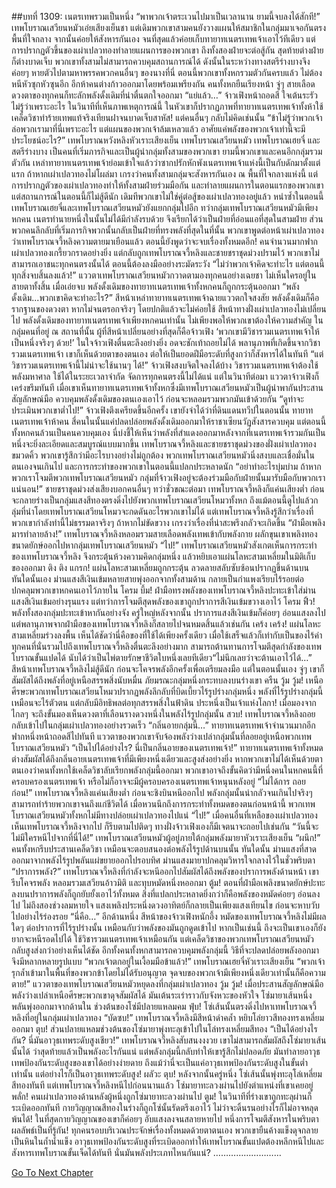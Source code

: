 ##บทที่ 1309: เนตรเทพรวมเป็นหนึ่ง
“พาพวกเจ้าตระเวนไปมาเป็นเวลานาน ยามนี้จบลงได้สักที!”
เทพโบราณเสวียนหมัวเอ่ยเสียงเย็นชา
แต่เดิมพวกเขาสามคนยังวางแผนให้สมาชิกในกลุ่มมาเจอกันตรงพื้นที่ใจกลาง จากนั้นค่อยให้สังหารกันเอง จนที่สุดแล้วค่อยเก็บทายาทเนตรเทพเจ้าเอาไว้ทีเดียว
แต่การปรากฏตัวขึ้นของเผ่าเปลวทองทำลายแผนการของพวกเขา
ถึงทั้งสองฝ่ายจะต่อสู้กัน สุดท้ายต่างฝ่ายก็ต่างบาดเจ็บ พวกเขาทั้งสามไม่สามารถควบคุมสถานการณ์ได้
ดังนั้นในระหว่างทางสตรีร่างบางจึงค่อยๆ หายตัวไปตามหาพรรคพวกคนอื่นๆ ของนางที่นี่
ตอนนี้พวกเขาทั้งหกรวมตัวกันครบแล้ว ไม่ต้องหนีหัวซุกหัวซุนอีก
อีกห้าคนต่างก้าวออกมาโดยพร้อมเพรียงกัน
คนทั้งหกยืนเรียงหน้า จู่ๆ สายเลือดดวงตาของทุกคนก็ทะลักพลังดั้งเดิมที่น่าตื่นตกใจออกมา
“แย่แล้ว…”
จ้าวเฟิงหน้าถอดสี ใจเต้นระรัว
ไม่รู้ว่าเพราะอะไร ในวินาทีที่เห็นภาพเหตุการณ์นี้ ในหัวเขาก็ปรากฏภาพที่ทายาทเนตรเทพเจ้าทั้งห้าใช้เคล็ดวิชาทำร้ายเทพแท้จริงเทียนฝาจนบาดเจ็บสาหัส!
แต่คนอื่นๆ กลับไม่คิดเช่นนั้น
“ข้าไม่รู้ว่าพวกเจ้าล่อพวกเรามาที่นี่เพราะอะไร แต่แผนของพวกเจ้าล้มเหลวแล้ว อาศัยแค่พลังของพวกเจ้าเท่านี้จะมีประโยชน์อะไร?”
เทพโบราณหวังหลิงหัวเราะเสียงเย็น
เทพโบราณเสวียนหมัว เทพโบราณเฮยจี๋ และสตรีร่างบาง เป็นคนที่เริ่มภารกิจและเป็นผู้นำกลุ่มทั้งสามของพวกเขา
ยามนี้พวกเขาและคนอีกกลุ่มรวมตัวกัน
เหล่าทายาทเนตรเทพเจ้าย่อมเข้าใจแล้วว่าซากปรักหักพังเนตรเทพเจ้าแห่งนี้เป็นกับดักมาตั้งแต่แรก
ถ้าหากเผ่าเปลวทองไม่โผล่มา เกรงว่าคนทั้งสามกลุ่มจะสังหารกันเอง ณ พื้นที่ใจกลางแห่งนี้
แต่การปรากฏตัวของเผ่าเปลวทองทำให้ทั้งสามฝ่ายร่วมมือกัน และทำลายแผนการในตอนแรกของพวกเขา
แต่สถานการณ์ในตอนนี้ก็ไม่สู้ดีนัก
เดิมทีพวกเขาไม่ใช่คู่ต่อสู้ของเผ่าเปลวทองอยู่แล้ว หนำซ้ำในตอนนี้เทพโบราณเฮยจี๋และเทพโบราณเสวียนหมัวยังแยกกลุ่มไปอีก
ทว่ากลุ่มเทพโบราณเสวียนหมัวมีเพียงหกคน เนตรทำนายหนึ่งในนั้นไม่ได้มีกำลังรบด้วย จึงเรียกได้ว่าเป็นฝ่ายที่อ่อนแอที่สุดในสามฝ่าย
ส่วนพวกคนลึกลับที่เริ่มภารกิจพวกนั้นกลับเป็นฝ่ายที่ทรงพลังที่สุดในที่นั้น
พวกเขาพูดต่อหน้าเผ่าเปลวทองว่าเทพโบราณจวี้หลิงความตายมาเยือนแล้ว ตอนนี้ยังพูดว่าจะจบเรื่องทั้งหมดอีก!
คนจำนวนมากฟากเผ่าเปลวทองเกรี้ยวกราดอย่างยิ่ง แต่กลับถูกเทพโบราณจวี้หลิงและชายชราชุดม่วงปรามไว้
พวกเขาไม่สามารถเอาชนะทุกคนตรงนั้นได้ ตอนนี้ต้องลงมืออย่างระมัดระวัง
“ไม่ว่าพวกเจ้าคิดจะทำะไร แต่ตอนนี้ทุกสิ่งจบสิ้นลงแล้ว!”
แววตาเทพโบราณเสวียนหมัวกวาดตามองทุกคนอย่างเฉยชา ไม่เห็นใครอยู่ในสายตาทั้งสิ้น
เมื่อเอ่ยจบ พลังดั้งเดิมของทายาทเนตรเทพเจ้าทั้งหกคนก็ถูกกระตุ้นออกมา
“พลังดั้งเดิม...พวกเขาคิดจะทำอะไร?”
สีหน้าเหล่าทายาทเนตรเทพเจ้าฉายแววตกใจสงสัย
พลังดั้งเดิมก็คือรากฐานของดวงตา หากไม่จนตรอกจริงๆ โดยปกติแล้วจะไม่ค่อยใช้
สีหน้าทางฝั่งเผ่าเปลวทองไม่เปลี่ยนไป
พลังดั้งเดิมของทายาทเนตรเทพเจ้าเพียงหกคนเท่านั้น ไม่เพียงพอให้พวกเขาต้องให้ความสำคัญ
ในกลุ่มคนที่อยู่ ณ สถานที่นั้น ผู้ที่สีหน้าเปลี่ยนอย่างที่สุดก็คือจ้าวเฟิง
‘พวกเขามีวิชารวมเนตรเทพเจ้าให้เป็นหนึ่งจริงๆ ด้วย!’
ในใจจ้าวเฟิงตื่นตะลึงอย่างยิ่ง อดจะชักเท้าถอยไม่ได้
พลานุภาพที่เกิดขึ้นจากวิชารวมเนตรเทพเจ้า เขาก็เห็นด้วยตาของตนเอง
ต่อให้เป็นยอดฝีมือระดับที่สูงกว่าก็สังหารได้ในทันที
“แต่วิชารวมเนตรเทพเจ้านี้ไม่น่าจะใช้นานๆ ได้!”
จ้าวเฟิงสงบจิตใจลงได้บ้าง
วิชารวมเนตรเทพเจ้าต้องใช้พลังมหาศาล ใช้ได้ในระยะเวลาจำกัด จัดการทุกคนตรงนี้ไม่ได้แน่
แต่ในวินาทีต่อมา แววตาจ้าวเฟิงก็เคร่งขรึมทันที
เมื่อเขาเห็นทายาทเนตรเทพเจ้าทั้งหกซึ่งมีเทพโบราณเสวียนหมัวเป็นผู้นำพากันประสานสัญลักษณ์มือ ควบคุมพลังดั้งเดิมของตนเองเอาไว้ ก่อนจะหลอมรวมพวกมันเข้าด้วยกัน
“ดูท่าจะประเมินพวกเขาต่ำไป!”
จ้าวเฟิงตึงเครียดขึ้นอีกครั้ง
เขายังจำได้ว่าที่ดินแดนทวีปในตอนนั้น ทายาทเนตรเทพเจ้าห้าคน สี่คนในนั้นแค่ปลดปล่อยพลังดั้งเดิมออกมาให้ราชาเซียนวัฏสังสารควบคุม
แต่ตอนนี้ทั้งหกคนล้วนเป็นคนควบคุมเอง
นี่บ่งชี้ให้เห็นว่าพลังที่สำแดงออกมาหลังจากที่เนตรเทพเจ้ารวมกันเป็นหนึ่งจะยิ่งละเอียดและสมบูรณ์แบบมากขึ้น
เทพโบราณจวี้หลิงและชายชราชุดม่วงของฝั่งเผ่าเปลวทองขมวดคิ้ว
พวกเขารู้สึกว่ามีอะไรบางอย่างไม่ถูกต้อง
พวกเทพโบราณเสวียนหมัวนิ่งสงบและเชื่อมั่นในตนเองจนเกินไป และการกระทำของพวกเขาในตอนนี้แปลกประหลาดนัก
“อย่าทำอะไรบุ่มบ่าม ถ้าหากพวกเราโจมตีพวกเทพโบราณเสวียนหมัว กลุ่มที่จ้าวเฟิงอยู่จะต้องร่วมมือกับฝ่ายนั้นมารับมือกับพวกเราแน่นอน!”
ชายชราชุดม่วงส่งเสียงบอกคนอื่นๆ
ทว่าชั่วขณะต่อมา เทพโบราณจวี้หลิงก็แค่นเสียงต่ำ ก่อนจะกลายร่างเป็นกลุ่มแสงสีทองตรงดิ่งไปยังพวกเทพโบราณเสวียนโหมวทั้งหก
ถึงแม้ตอนนี้ดูไปแล้วกลุ่มที่นำโดยเทพโบราณเสวียนโหมวจะกดดันอะไรพวกเขาไม่ได้
แต่เทพโบราณจวี้หลิงรู้สึกว่าเรื่องที่พวกเขากำลังทำนี้ไม่ธรรมดาจริงๆ ถ้าหากไม่ขัดขวาง เกรงว่าเรื่องที่น่าสะพรึงกลัวจะเกิดขึ้น
“ฝ่ามือเพลิงมารทำลายล้าง!”
เทพโบราณจวี้หลิงหลอมรวมสายเลือดพลังเทพเข้ากับพลังกาย ผลักขุนเขาเพลิงทองขนาดยักษ์ออกไปหากลุ่มเทพโบราณเสวียนหมัว
“ไป!”
เทพโบราณเสวียนหมัวสังเกตเห็นการกระทำของเทพโบราณจวี้หลิง จึงกระตุ้นห้วงความคิดกลุ่มหนึ่ง แล้วหยิบเอาแผ่นโลหะสามเหลี่ยมในมิติเก็บของออกมา
ติง ติง แกรก!
แผ่นโลหะสามเหลี่ยมถูกกระตุ้น ลวดลายสลับซับซ้อนปรากฏขึ้นด้านบน
ทันใดนั้นเอง ม่านแสงสีเงินเข้มหลายสายพุ่งออกจากทั้งสามด้าน กลายเป็นกำแพงเรียบไร้รอยต่อ ปกคลุมพวกเขาหกคนเอาไว้ภายใน
โครม บึ้ม!
ฝ่ามือทรงพลังของเทพโบราณจวี้หลิงปะทะเข้าใส่ม่านแสงสีเงินเข้มอย่างรุนแรง
แต่ทว่าการโจมตีสุดพลังของเขาถูกปราการสีเงินเข้มขวางเอาไว้
โครม ฟิ้ว!
พลังทั้งสองกลุ่มปะทะเข้าหากันอย่างจัง
ครู่ใหญ่หลังจากนั้น ปราการแสงสีเงินเข้มก็ค่อยๆ อ่อนแสงลงไป แต่พลานุภาพจากฝ่ามือของเทพโบราณจวี้หลิงก็สลายไปจนหมดสิ้นแล้วเช่นกัน
เคร้ง เคร้ง!
แผ่นโลหะสามเหลี่ยมร่วงลงพื้น
เห็นได้ชัดว่านี่คือของที่ใช้ได้เพียงครั้งเดียว เมื่อใช้เสร็จแล้วก็เท่ากับเป็นของไร้ค่า
ทุกคนที่นั่นรวมไปถึงเทพโบราณจวี้หลิงตื่นตะลึงอย่างมาก
สามารถต้านทานการโจมตีสุดกำลังของเทพโบราณขั้นแปดได้ นับได้ว่าเป็นไพ่ตายรักษาชีวิตใบหนึ่งเลยทีเดียว“ไม่นึกเลยว่าจะต้านเอาไว้ได้…”
สีหน้าเทพโบราณจวี้หลิงไม่สู้ดีนัก ก่อนจะโคจรพลังอีกครั้งเพื่อเตรียมลงมือ
แต่ในตอนนั้นเอง จู่ๆ เขาก็สัมผัสได้ถึงพลังที่อยู่เหนือสรรพสิ่งนับหมื่น ภัยมรณะกลุ่มหนึ่งกระทบลงบนร่างเขา
ครืน วู้ม วู้ม!
เหนือศีรษะพวกเทพโบราณเสวียนโหมวปรากฏพลังลึกลับที่บิดเบี้ยวไร้รูปร่างกลุ่มหนึ่ง
พลังที่ไร้รูปร่างกลุ่มนี้เหมือนจะไร้ตัวตน แต่กลับมีอิทธิพลต่อทุกสรรพสิ่งในฟ้าดิน ประหนึ่งเป็นเจ้าแห่งโลกา!
เมื่อมองจากไกลๆ จะถึงขั้นมองเห็นดวงตาที่เลือนรางดวงหนึ่งในพลังไร้รูปกลุ่มนั้น
สวบ!
เทพโบราณจวี้หลิงถอยกลับเข้าไปในกลุ่มเผ่าเปลวทองอย่างรวดเร็ว
“กลิ่นอายกลุ่มนี้…”
ทายาทเนตรเทพเจ้าจำนวนมากอีกฟากหนึ่งหน้าถอดสีไปทันที
แววตาของพวกเขาจับจ้องพลังว่างเปล่ากลุ่มนั้นที่ลอยอยู่เหนือพวกเทพโบราณเสวียนหมัว
“เป็นไปได้อย่างไร? นี่เป็นกลิ่นอายของเนตรเทพเจ้า!”
ทายาทเนตรเทพเจ้าทั้งหมดต่างสัมผัสได้ถึงกลิ่นอายเนตรเทพเจ้าที่มีเพียงหนึ่งเดียวและสูงส่งอย่างยิ่ง
หากพวกเขาไม่ได้เห็นด้วยตาตนเองว่าคนทั้งหกใช้เคล็ดวิชาลับเรียกพลังกลุ่มนี้ออกมา
พวกเขาอาจถึงขั้นคิดว่ามีหนึ่งคนในหกคนนี้ที่ครอบครองเนตรเทพเจ้า หรือไม่ก็อาจจะมีผู้ครอบครองเนตรเทพเจ้าหนุนหลังอยู่
“ไม่ได้การ ถอยก่อน!”
เทพโบราณจวี้หลิงแค่นเสียงต่ำ ก่อนจะชิงบินหนีออกไป
พลังกลุ่มนั้นน่ากลัวจนเกินไปจริงๆ สามารถทำร้ายพวกเขาจนถึงแก่ชีวิตได้
เมื่อหวนนึกถึงการกระทำทั้งหมดของตนก่อนหน้านี้ พวกเทพโบราณเสวียนหมัวทั้งหกไม่มีทางปล่อยเผ่าเปลวทองไปแน่
“ไป!”
เมื่อคนอื่นที่เหลือของเผ่าเปลวทองเห็นเทพโบราณจวี้หลิงจากไป ก็รีบตามไปติดๆ
ทางฝั่งจ้าวเฟิงเองก็มีเจตนาจะถอยไปเช่นกัน
“วันนี้จะไม่มีใครหนีไปจากที่นี่ได้!”
เทพโบราณเสวียนหมัวผู้อยู่ภายใต้กลุ่มพลังมายาหัวเราะเสียงเย็น
“ผนึก!”
คนทั้งหกรีบประสานเคล็ดวิชา เหมือนจะตอบสนองต่อพลังไร้รูปด้านบนนั้น
ทันใดนั้น ม่านแสงที่สาดออกมาจากพลังไร้รูปพลันแผ่ขยายออกไปรอบทิศ
ม่านแสงมายาปกคลุมวิหารใจกลางไว้ในชั่วพริบตา
“ปราการพลัง?”
เทพโบราณจวี้หลิงที่กำลังจะหนีออกไปสัมผัสได้ถึงพลังของปราการพลังด้านหน้า เขารีบโคจรพลัง หลอมรวมเสวียนอ้าวมิติ และทุบหมัดหนึ่งหออกมา
ตู้ม!
ตอนที่ฝ่ามือเพลิงขนาดยักษ์ปะทะลงบนปราการพลังก็ถูกยับยั้งเอาไว้ทั้งหมด
สิ่งที่แปลกประหลาดยิ่งกว่าก็คือพลังของหมัดค่อยๆ อ่อนลงไป
ไม่ถึงสองช่วงลมหายใจ แสงเพลิงประหนึ่งดวงอาทิตย์ก็กลายเป็นเพียงแสงเทียนไข ก่อนจะหาบวับไปอย่างไร้ร่องรอย
“นี่คือ…”
อีกด้านหนึ่ง สีหน้าของจ้าวเฟิงหนักอึ้ง
หมัดของเทพโบราณจวี้หลิงไม่มีผลใดๆ ต่อปราการที่ไร้รูปร่างนั้น เหมือนกับว่าพลังของมันถูกดูดเข้าไป
หากเป็นเช่นนี้ ถึงจะเป็นเขาเองก็ยังยากจะหนีรอดไปได้
ใช้วิชารวมเนตรเทพเจ้าเหมือนกัน แต่เคล็ดวิชาของพวกเทพโบราณเสวียนหมัวกลับสูงส่งกว่าอย่างเห็นได้ชัด
อีกทั้งคนทั้งหกสามารถควบคุมพลังกลุ่มนี้ วิธีที่จะปลดปล่อยพลังออกมาจึงมีหลากหลายรูปแบบ
“พวกเจ้าตกอยู่ในเงื้อมมือข้าแล้ว!”
เทพโบราณเฮยจี๋หัวเราะเสียงเย็น
“พวกเจ้ารุกล้ำเข้ามาในพื้นที่ของพวกข้าโดยไม่ได้รับอนุญาต จุดจบของพวกเจ้ามีเพียงหนึ่งเดียวเท่านั้นก็คือความตาย!”
แววตาของเทพโบราณเสวียนหมัวหยุดลงที่กลุ่มเผ่าเปลวทอง
วู้ม วู้ม!
เมื่อประสานสัญลักษณ์มือ พลังว่างเปล่าเหนือศีรษะพวกเขาดุจสัมผัสได้ มันเต้นระเร่าราวกับจังหวะของหัวใจ
โซ่มายาเส้นหนึ่งพลันพุ่งออกมาจากด้านใน ช่วงต้นของโซ่มีปลายแหลมคม
ฟุ่บ!
โซ่เส้นนั้นตรงดิ่งไปหาเทพโบราณจวี้หลิงที่อยู่ในกลุ่มเผ่าเปลวทอง
“บัดซบ!”
เทพโบราณจวี้หลิงมีสีหน้าดำคล้ำ หยิบโล่ยาวสีทองทรงเหลี่ยมออกมา
ตุบ!
ส่วนปลายแหลมช่วงต้นของโซ่มายาพุ่งทะลุเข้าไปในโล่ทรงเหลี่ยมสีทอง
“เป็นได้อย่างไรกัน? นี่มันอาวุธเทพระดับสูงเชียว!”
เทพโบราณจวี้หลิงสับสนงงงวย
เขาไม่สามารถสัมผัสถึงโซ่มายาเส้นนั้นได้ ว่าสุดท้ายแล้วเป็นพลังอะไรกันแน่
แต่พลังกลุ่มนี้กลับทำให้เขารู้สึกไม่ปลอดภัย มันทำลายอาวุธเทพป้องกันระดับสูงของเขาได้อย่างง่ายดาย
ถึงแม้ว่านี่จะเป็นแค่อาวุธเทพป้องกันระดับสูงในขั้นต่ำเท่านั้น แต่อย่างไรก็เป็นอาวุธเทพระดับสูง!
ผลัวะ ตุบ!
หลังจากนั้นครู่หนึ่ง โซ่เส้นนั้นพุ่งทะลุโล่เหลี่ยมสีทองทันที
แต่เทพโบราณจวี้หลิงหนีไปก่อนนานแล้ว
โซ่มายาทะลวงผ่านไปยังตำแหน่งที่เขาเคยอยู่
พลั่ก!
คนเผ่าเปลวทองด้านหลังผู้หนึ่งถูกโซ่มายาทะลวงผ่านไป
ตูม!
ในวินาทีที่ร่างเขาถูกทะลุผ่านก็ระเบิดออกทันที
กายวิญญาณสีทองในร่างก็ถูกโซ่นั้นรัดตรึงเอาไว้ ไม่ว่าจะดิ้นรนอย่างไรก็ไม่อาจหลุดพ้นได้!
ในที่สุดกายวิญญาณของเขาก็ค่อยๆ อับแสงลงจนสลายหายไป
หนึ่งการโจมตีสังหารในพริบตา ผลลัพธ์เป็นที่รู้กัน!
ทุกคนรอบบริเวณประจักษ์เรื่องทั้งหมดด้วยตาตนเอง
พวกเขายืนค้างแข็งดุจกลายเป็นหินในถ้ำน้ำแข็ง
อาวุธเทพป้องกันระดับสูงที่ระเบิดออกทำให้เทพโบราณขั้นแปดต้องหลีกหนีไปและสังหารเทพโบราณขั้นเจ็ดได้ทันที นั่นมันพลังประเภทไหนกันแน่?
………………………


[Go To Next Chapter]( ./166.md)
